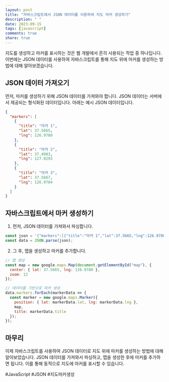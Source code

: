 ```yaml
---
layout: post
title: "자바스크립트에서 JSON 데이터를 이용하여 지도 마커 생성하기"
description: " "
date: 2023-09-15
tags: [javascript]
comments: true
share: true
---
```


지도를 생성하고 마커를 표시하는 것은 웹 개발에서 흔히 사용되는 작업 중 하나입니다. 이번에는 JSON 데이터를 사용하여 자바스크립트를 통해 지도 위에 마커를 생성하는 방법에 대해 알아보겠습니다.

## JSON 데이터 가져오기

먼저, 마커를 생성하기 위해 JSON 데이터를 가져와야 합니다. JSON 데이터는 서버에서 제공되는 형식화된 데이터입니다. 아래는 예시 JSON 데이터입니다.

```json
{
  "markers": [
    {
      "title": "마커 1",
      "lat": 37.5665,
      "lng": 126.9780
    },
    {
      "title": "마커 2",
      "lat": 37.4983,
      "lng": 127.0293
    },
    {
      "title": "마커 3",
      "lat": 37.5667,
      "lng": 126.9784
    }
  ]
}
```

## 자바스크립트에서 마커 생성하기

1. 먼저, JSON 데이터를 가져와서 파싱합니다.

```javascript
const json = '{"markers":[{"title":"마커 1","lat":37.5665,"lng":126.9780},{"title":"마커 2","lat":37.4983,"lng":127.0293},{"title":"마커 3","lat":37.5667,"lng":126.9784}]}';
const data = JSON.parse(json);
```

2. 그 후, 맵을 생성하고 마커를 추가합니다.

```javascript
// 맵 생성
const map = new google.maps.Map(document.getElementById("map"), {
  center: { lat: 37.5665, lng: 126.9780 },
  zoom: 12
});

// 데이터를 기반으로 마커 생성
data.markers.forEach(markerData => {
  const marker = new google.maps.Marker({
    position: { lat: markerData.lat, lng: markerData.lng },
    map,
    title: markerData.title
  });
});
```

## 마무리

이제 자바스크립트를 사용하여 JSON 데이터로 지도 위에 마커를 생성하는 방법에 대해 알아보았습니다. JSON 데이터를 가져와서 파싱하고, 맵을 생성한 후에 마커를 추가하면 됩니다. 이를 통해 동적으로 지도에 마커를 표시할 수 있습니다.

#JavaScript #JSON #지도마커생성